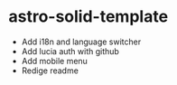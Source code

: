 # astro-solid-template

- Add i18n and language switcher
- Add lucia auth with github
- Add mobile menu
- Redige readme
